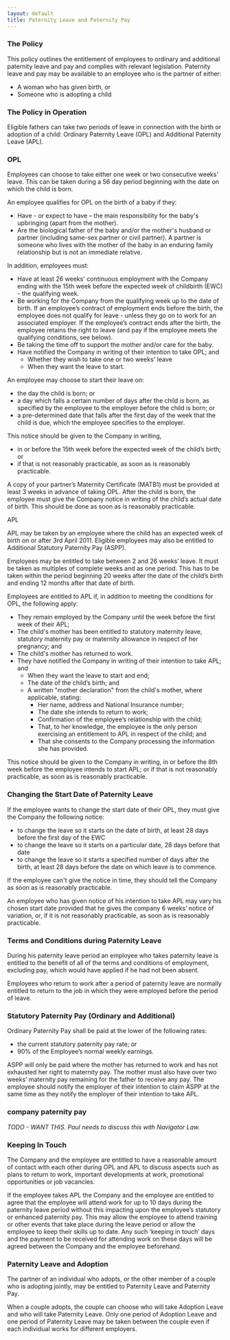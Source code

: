 ```yaml
---
layout: default
title: Paternity Leave and Paternity Pay
---
```


### The Policy

This policy outlines the entitlement of employees to ordinary and additional paternity leave and pay and complies with relevant legislation. Paternity leave and pay may be available to an employee who is the partner of either:

* A woman who has given birth, or
* Someone who is adopting a child

### The Policy in Operation

Eligible fathers can take two periods of leave in connection with the birth or adoption of a child: Ordinary Paternity Leave (OPL) and Additional Paternity Leave (APL).

### OPL

Employees can choose to take either one week or two consecutive weeks’ leave. This can be taken during a 56 day period beginning with the date on which the child is born.

An employee qualifies for OPL on the birth of a baby if they:

* Have - or expect to have – the main responsibility for the baby's upbringing (apart from the mother).
* Are the biological father of the baby and/or the mother's husband or partner (including same-sex partner or civil partner). A partner is someone who lives with the mother of the baby in an enduring family relationship but is not an immediate relative.

In addition, employees must:

* Have at least 26 weeks' continuous employment with the Company ending with the 15th week before the expected week of childbirth (EWC) - the qualifying week.
* Be working for the Company from the qualifying week up to the date of birth. If an employee’s contract of employment ends before the birth, the employee does not qualify for leave - unless they go on to work for an associated employer. If the employee’s contract ends after the birth, the employee retains the right to leave (and pay if the employee meets the qualifying conditions, see below). 
* Be taking the time off to support the mother and/or care for the baby.
* Have notified the Company in writing of their intention to take OPL; and
  * Whether they wish to take one or two weeks' leave
  * When they want the leave to start.

An employee may choose to start their leave on:

* the day the child is born; or
* a day which falls a certain number of days after the child is born, as specified by the employee to the employer before the child is born; or
* a pre-determined date that falls after the first day of the week that the child is due, which the employee specifies to the employer.

This notice should be given to the Company in writing,
* in or before the 15th week before the expected week of the child’s birth; or
* if that is not reasonably practicable, as soon as is reasonably practicable.

A copy of your partner’s Maternity Certificate (MATB1) must be provided at least 3 weeks in advance of taking OPL.
After the child is born, the employee must give the Company notice in writing of the child’s actual date of birth. This should be done as soon as is reasonably practicable.

APL

APL may be taken by an employee where the child has an expected week of birth on or after 3rd April 2011. Eligible employees may also be entitled to Additional Statutory Paternity Pay (ASPP).

Employees may be entitled to take between 2 and 26 weeks’ leave.  It must be taken as multiples of complete weeks and as one period.   This has to be taken within the period beginning 20 weeks after the date of the child’s birth and ending 12 months after that date of birth.

Employees are entitled to APL if, in addition to meeting the conditions for OPL, the following apply:

* They remain employed by the Company until the week before the first week of their APL;
* The child's mother has been entitled to statutory maternity leave, statutory maternity pay or maternity allowance in respect of her pregnancy; and
* The child's mother has returned to work.
* They have notified the Company in writing of their intention to take APL; and
  * When they want the leave to start and end;
  * The date of the child’s birth; and
  * A written "mother declaration" from the child's mother, where applicable, stating:
     * Her name, address and National Insurance number;
     * The date she intends to return to work;
     * Confirmation of the employee’s relationship with the child;
     * That, to her knowledge, the employee is the only person exercising an entitlement to APL in respect of the child; and
     * That she consents to the Company processing the information she has provided.

This notice should be given to the Company in writing,
in or before the 8th week before the employee intends to start APL; or
if that is not reasonably practicable, as soon as is reasonably practicable.

### Changing the Start Date of Paternity Leave

If the employee wants to change the start date of their OPL, they must give the Company the following notice:

* to change the leave so it starts on the date of birth, at least 28 days before the first day of the EWC
* to change the leave so it starts on a particular date, 28 days before that date
* to change the leave so it starts a specified number of days after the birth, at least 28 days before the date on which leave is to commence.

If the employee can't give the notice in time, they should tell the Company as soon as is reasonably practicable.

An employee who has given notice of his intention to take APL may vary his chosen start date provided that he gives the company 6 weeks’ notice of variation, or, if it is not reasonably practicable, as soon as is reasonably practicable.

### Terms and Conditions during Paternity Leave

During his paternity leave period an employee who takes paternity leave is entitled to the benefit of all of the terms and conditions of employment, excluding pay, which would have applied if he had not been absent.

Employees who return to work after a period of paternity leave are normally entitled to return to the job in which they were employed before the period of leave.

### Statutory Paternity Pay (Ordinary and Additional)

Ordinary Paternity Pay shall be paid at the lower of the following rates:
* the current statutory paternity pay rate; or
* 90% of the Employee’s normal weekly earnings.

ASPP will only be paid where the mother has returned to work and has not exhausted her right to maternity pay. The mother must also have over two weeks’ maternity pay remaining for the father to receive any pay. The employee should notify the employer of their intention to claim ASPP at the same time as they notify the employer of their intention to take APL.

### company paternity pay

*TODO - WANT THIS. Paul needs to discuss this with Navigator Law.*


### Keeping In Touch

The Company and the employee are entitled to have a reasonable amount of contact with each other during OPL and APL to discuss aspects such as plans to return to work, important developments at work, promotional opportunities or job vacancies.

If the employee takes APL the Company and the employee are entitled to agree that the employee will attend work for up to 10 days during the paternity leave period without this impacting upon the employee’s statutory or enhanced paternity pay.  This may allow the employee to attend training or other events that take place during the leave period or allow the employee to keep their skills up to date. Any such ‘keeping in touch’ days and the payment to be received for attending work on these days will be agreed between the Company and the employee beforehand.

### Paternity Leave and Adoption

The partner of an individual who adopts, or the other member of a couple who is adopting jointly, may be entitled to Paternity Leave and Paternity Pay.

When a couple adopts, the couple can choose who will take Adoption Leave and who will take Paternity Leave.  Only one period of Adoption Leave and one period of Paternity Leave may be taken between the couple even if each individual works for different employers.


